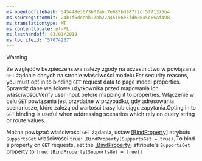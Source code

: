 ```yaml
---
ms.openlocfilehash: 545448e3673b02abc7e685bd987f2cf5f71375b4
ms.sourcegitcommit: 24b1f6decbb17bb22a45166e5fdb0845c65af498
ms.translationtype: MT
ms.contentlocale: pl-PL
ms.lasthandoff: 03/01/2019
ms.locfileid: "57074237"
---
```

> [!WARNING]
> <span data-ttu-id="da8a8-101">Ze względów bezpieczeństwa należy zgody na uczestnictwo w powiązania `GET` żądanie danych na stronie właściwości modelu.</span><span class="sxs-lookup"><span data-stu-id="da8a8-101">For security reasons, you must opt in to binding `GET` request data to page model properties.</span></span> <span data-ttu-id="da8a8-102">Sprawdź dane wejściowe użytkownika przed mapowania ich właściwości.</span><span class="sxs-lookup"><span data-stu-id="da8a8-102">Verify user input before mapping it to properties.</span></span> <span data-ttu-id="da8a8-103">Włączenie w celu `GET` powiązania jest przydatne w przypadku, gdy adresowania scenariusze, które zależą od wartości trasy lub ciągu zapytania.</span><span class="sxs-lookup"><span data-stu-id="da8a8-103">Opting in to `GET` binding is useful when addressing scenarios which rely on query string or route values.</span></span>
>
> <span data-ttu-id="da8a8-104">Można powiązać właściwości `GET` żądania, ustaw [[BindProperty]](/dotnet/api/microsoft.aspnetcore.mvc.bindpropertyattribute) atrybutu `SupportsGet` właściwości `true`: `[BindProperty(SupportsGet = true)]`</span><span class="sxs-lookup"><span data-stu-id="da8a8-104">To bind a property on `GET` requests, set the [[BindProperty]](/dotnet/api/microsoft.aspnetcore.mvc.bindpropertyattribute) attribute's `SupportsGet` property to `true`: `[BindProperty(SupportsGet = true)]`</span></span>
